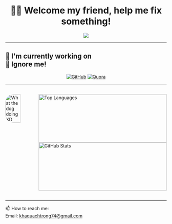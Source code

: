 <h1 align="center">
🧙‍♂️ Welcome my friend, help me fix something!
</h1>

<p align="center">
  <a href="https://github.com/DenverCoder1/readme-typing-svg"><img src="https://readme-typing-svg.herokuapp.com?font=JetBrains+Mono+Regular&color=blue&size=25&center=true&vCenter=true&width=600&height=100&lines=📖+Open+University+of+Ho+Chi+Minh+city;Wizard+Acent+Runes,;Always+Interested+In+The+Strange&hearts"></a>
</p>

---

<h2>
  🔭 I'm currently working on 
  <br>🛌 Ignore me! 
</h2>
  

<div align="center">

  [![GitHub](https://img.shields.io/badge/GitHub-181717?style=for-the-badge&logo=github&logoColor=white)](https://github.com/khaquachtrong74)
  [![Quora](https://img.shields.io/badge/Quora-B92B27?style=for-the-badge&logo=quora&logoColor=white)](https://www.quora.com/profile/Da-Kha-1)

</div>

---

<br>
<div style="display:flex">
<img src="https://raw.githubusercontent.com/khaquachtrong74/khaquachtrong74/main/Profile/jake.gif" style="border-radius:25px" alt="What the dog doing XD" width="60%">
  <div style="width:20%"></div>
  <div style="display:flex, flex-direction: reverse">
    <img src="https://github-readme-stats.vercel.app/api/top-langs/?username=khaquachtrong74&langs_count=5&layout=compact&theme=synthwave" alt="Top Languages" height="150" width="400">
    <img src="https://github-readme-stats.vercel.app/api?username=khaquachtrong74&layout=compact&theme=synthwave&show_icons=true" alt="GitHub Stats" height="150" width="400">
  </div> 
</div>
<br>

---

📫 How to reach me: <br>
Email: khaquachtrong74@gmail.com
<!--
**khaquachtrong74/khaquachtrong74** is a ✨ _special_ ✨ repository because its `README.md` (this file) appears on your GitHub profile.

Here are some ideas to get you started:

- 🔭 I’m currently working on ...
- 🌱 I’m currently learning ...
- 👯 I’m looking to collaborate on ...
- 🤔 I’m looking for help with ...
- 💬 Ask me about ...
- 📫 How to reach me: ...
- 😄 Pronouns: ...
- ⚡ Fun fact: ...
-->
